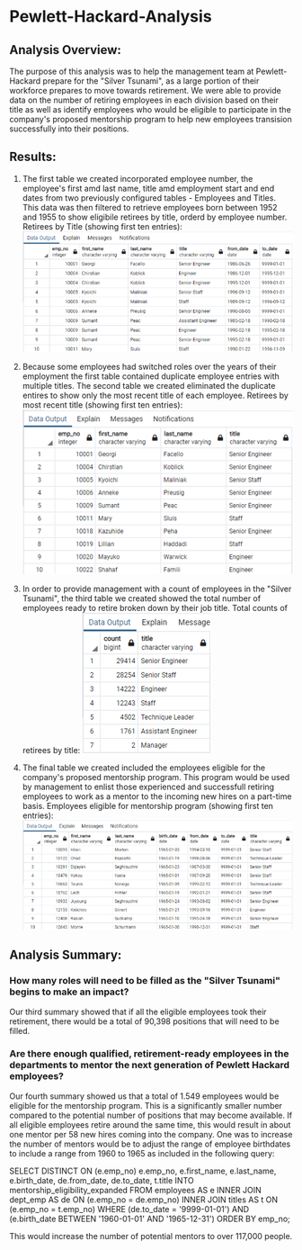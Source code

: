 # Pewlett-Hackard-Analysis

## Analysis Overview:
The purpose of this analysis was to help the management team at Pewlett-Hackard prepare for the "Silver Tsunami", as a large portion of their workforce prepares to move towards retirement. We were able to provide data on the number of retiring employees in each division based on their title as well as identify employees who would be eligible to participate in the company's proposed mentorship program to help new employees transision successfully into their positions.

## Results:
1) The first table we created incorporated employee number, the employee's first amd last name, title amd employment start and end dates from two previously configured tables - Employees and Titles. This data was then filtered to retrieve employees born between 1952 and 1955 to show eligibile retirees by title, orderd by employee number. Retirees by Title (showing first ten entries):
![Retirement_Titles_Image](https://github.com/jmueller187/Pewlett-Hackard-Analysis/blob/main/Resources/Retirement_Titles_Image.png)

2) Because some employees had switched roles over the years of their employment the first table contained duplicate employee entries with multiple titles. The second table we  created eliminated the duplicate entires to show only the most recent title of each employee. Retirees by most recent title (showing first ten entries):
![Unique_Title_Image](https://github.com/jmueller187/Pewlett-Hackard-Analysis/blob/main/Resources/Unique_Titles_Image.png)

3) In order to provide management with a count of employees in the "Silver Tsunami", the third table we created showed the total number of employees ready to retire broken down by their job title. Total counts of retirees by title:
![Retiring_Titles_Image](https://github.com/jmueller187/Pewlett-Hackard-Analysis/blob/main/Resources/Retiring_Titles_Image.png)

4) The final table we created included the employees eligible for the company's proposed mentorship program. This program would be used by management to enlist those experienced and successfull retiring employees to work as a mentor to the incoming new hires on a part-time basis. Employees eligible for mentorship program (showing first ten entries):
![Mentorship_Eligibility_Image](https://github.com/jmueller187/Pewlett-Hackard-Analysis/blob/main/Resources/Mentorship_Eligibility_Image.png)


## Analysis Summary:

### How many roles will need to be filled as the "Silver Tsunami" begins to make an impact?
Our third summary showed that if all the eligible employees took their retirement, there would be a total of 90,398 positions that will need to be filled.

### Are there enough qualified, retirement-ready employees in the departments to mentor the next generation of Pewlett Hackard employees?
Our fourth summary showed us that a total of 1.549 employees would be eligible for the mentorship program. This is a significantly smaller number compared to the potential number of positions that may become available. If all eligible employees retire around the same time, this would result in about one mentor per 58 new hires coming into the company. One was to increase the number of mentors would be to adjust the range of employee birthdates to include a range from 1960 to 1965 as included in the following query:

SELECT DISTINCT ON (e.emp_no) e.emp_no,
	e.first_name,
	e.last_name,
	e.birth_date,
	de.from_date,
	de.to_date,
	t.title
INTO mentorship_eligibility_expanded
FROM employees AS e
INNER JOIN dept_emp AS de
ON (e.emp_no = de.emp_no)
INNER JOIN titles AS t
ON (e.emp_no = t.emp_no)
WHERE (de.to_date = '9999-01-01')
AND (e.birth_date BETWEEN '1960-01-01' AND '1965-12-31')
ORDER BY emp_no;

This would increase the number of potential mentors to over 117,000 people.
